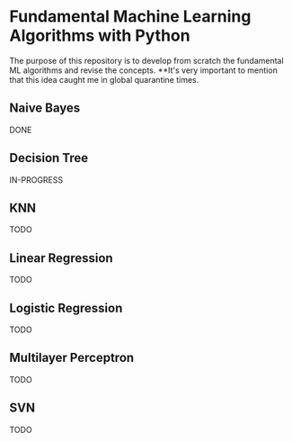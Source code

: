 # Fundamental Machine Learning Algorithms with Python

The purpose of this repository is to develop from scratch the fundamental ML algorithms and revise the concepts.
**It's very important to mention that this idea caught me in global quarantine times.

## Naive Bayes
DONE

## Decision Tree
IN-PROGRESS

## KNN
TODO

## Linear Regression
TODO

## Logistic Regression
TODO

## Multilayer Perceptron
TODO

## SVN
TODO

